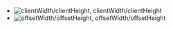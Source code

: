 - ![clientWidth/clientHeight](https://developer.mozilla.org/@api/deki/files/185/=Dimensions-client.png), clientWidth/clientHeight
- ![offsetWidth/offsetHeight](https://developer.mozilla.org/@api/deki/files/186/=Dimensions-offset.png), offsetWidth/offsetHeight